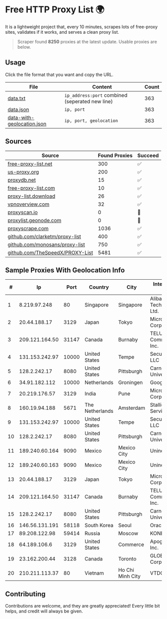 
# Free HTTP Proxy List 🌍

It is a lightweight project that, every 10 minutes, scrapes lots of free-proxy sites, validates if it works, and serves a clean proxy list.


> Scraper found **8250** proxies at the latest update. Usable proxies are below.

## Usage

Click the file format that you want and copy the URL.


|File|Content|Count|
|----|-------|-----|
|[data.txt](https://raw.githubusercontent.com/themiralay/Proxy-List-World/master/data.txt)|`ip_address:port` combined (seperated new line)|363|
|[data.json](https://raw.githubusercontent.com/themiralay/Proxy-List-World/master/data.json)|`ip, port`|363|
|[data-with-geolocation.json](https://raw.githubusercontent.com/themiralay/Proxy-List-World/master/data-with-geolocation.json)|`ip, port, geolocation`|363|

## Sources

|Source|Found Proxies|Succeed|
|------|-------------|-------|
|[free-proxy-list.net](https://free-proxy-list.net)|300|✅|
|[us-proxy.org](https://www.us-proxy.org)|200|✅|
|[proxydb.net](http://proxydb.net)|15|✅|
|[free-proxy-list.com](https://free-proxy-list.com/?page=&port=&type%5B%5D=http&type%5B%5D=https&up_time=0&search=Search)|10|✅|
|[proxy-list.download](https://www.proxy-list.download/HTTP)|26|✅|
|[vpnoverview.com](https://vpnoverview.com/privacy/anonymous-browsing/free-proxy-servers)|32|✅|
|[proxyscan.io](https://www.proxyscan.io)|0|🚫|
|[proxylist.geonode.com](https://proxylist.geonode.com/api/proxy-list?limit=300&page=1&sort_by=lastChecked&sort_type=desc&protocols=http,https)|0|🚫|
|[proxyscrape.com](https://api.proxyscrape.com/v2/?request=displayproxies&protocol=http&timeout=10000&country=all&ssl=all&anonymity=all)|1036|✅|
|[github.com/clarketm/proxy-list](https://raw.githubusercontent.com/clarketm/proxy-list/master/proxy-list-raw.txt)|400|✅|
|[github.com/monosans/proxy-list](https://raw.githubusercontent.com/monosans/proxy-list/main/proxies/http.txt)|750|✅|
|[github.com/TheSpeedX/PROXY-List](https://raw.githubusercontent.com/TheSpeedX/PROXY-List/master/http.txt)|5481|✅|


## Sample Proxies With Geolocation Info

|#|Ip|Port|Country|City|Internet Service Provider|
|-|--|----|-------|----|-------------------------|
|1|8.219.97.248|80|Singapore|Singapore|Alibaba (US) Technology Co., Ltd.|
|2|20.44.188.17|3129|Japan|Tokyo|Microsoft Corporation|
|3|209.121.164.50|31147|Canada|Burnaby|TELUS Communications Inc.|
|4|131.153.242.97|10000|United States|Tempe|Secured Servers LLC|
|5|128.2.242.17|8080|United States|Pittsburgh|Carnegie Mellon University|
|6|34.91.182.112|10000|Netherlands|Groningen|Google LLC|
|7|20.219.176.57|3129|India|Pune|Microsoft Corporation|
|8|160.19.94.188|5671|The Netherlands|Amsterdam|Stallion Network Services Limited|
|9|131.153.242.97|10000|United States|Tempe|Secured Servers LLC|
|10|128.2.242.17|8080|United States|Pittsburgh|Carnegie Mellon University|
|11|189.240.60.164|9090|Mexico|Mexico City|Uninet S.A. de C.V.|
|12|189.240.60.163|9090|Mexico|Mexico City|Uninet S.A. de C.V.|
|13|20.44.188.17|3129|Japan|Tokyo|Microsoft Corporation|
|14|209.121.164.50|31147|Canada|Burnaby|TELUS Communications Inc.|
|15|128.2.242.17|8080|United States|Pittsburgh|Carnegie Mellon University|
|16|146.56.131.191|58118|South Korea|Seoul|Oracle Corporation|
|17|89.208.122.98|59414|Russia|Moscow|KONEKT Ltd.|
|18|64.189.106.6|3129|United States|Commerce|Apogee Telecom Inc.|
|19|23.162.200.44|3128|Canada|Toronto|GLOBALTELEHOST Corp.|
|20|210.211.113.37|80|Vietnam|Ho Chi Minh City|VTDC|



## Contributing

Contributions are welcome, and they are greatly appreciated! Every
little bit helps, and credit will always be given.

